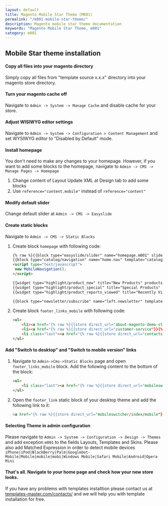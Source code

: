 ```yaml
---
layout: default
title: Magento Mobile Star Theme (M001)
permalink: "/m001-mobile-star-theme/"
description: Magento mobile star theme documentation
keywords: "Magento Mobile Star Theme, m001"
category: m001
---
```


## Mobile Star theme installation

#### Copy all files into your magento directory

 Simply copy all files from "template source x.x.x" directory into your magento store directory.

#### Turn your magento cache off

 Navigate to ```Admin -> System -> Manage Cache``` and disable cache for your store.

#### Adjust WISIWYG editor settings

 Navigate to ```Admin -> System -> Configuration > Content Management``` and set WYSIWYG editor to "Disabled by Default" mode.

#### Install homepage

 You don't need to make any changes to your homepage.
 However, if you want to add some blocks to the homepage, navigate to ```Admin -> CMS -> Manage Pages -> Homepage```

 1. Change content of Layout Update XML at Design tab to add some blocks
 2. Use ```reference="content.mobile"``` instead of ```reference="content"```

#### Modify default slider

 Change default slider at ```Admin -> CMS -> Easyslide```

#### Create static blocks

 Navigate to ```Admin -> CMS -> Static Blocks```

 1. Create block ```homepage``` with following code:

    ```html
    {% raw %}{{block type="easyslide/slider" name="homepage.m001" slider_id="default_m001"}}
    {{block type="catalog/navigation" name="home.nav" template="catalog/navigation/top.phtml"}}
    <script type="text/javascript">
     new MobileNavigation();
    </script>

    {{widget type="highlight/product_new" title="New Products" products_count="4" template="highlight/product/sidebar/list.phtml" class_name="highlight-new"}}
    {{widget type="highlight/product_special" title="Special Products" products_count="4" template="highlight/product/sidebar/list.phtml" class_name="highlight-special"}}
    {{widget type="highlight/product_reports_viewed" title="Recently Viewed" products_count="15" template="highlight/product/sidebar/list.phtml" class_name="highlight-recently"}}

    {{block type="newsletter/subscribe" name="left.newsletter" template="newsletter/subscribe.phtml"}}{% endraw %}
    ```

 2. Create block ```footer_links_mobile``` with following code:

    ```html
    <ul>
        <li><a href="{% raw %}{{store direct_url="about-magento-demo-store"}}{% endraw %}">About Us</a></li>
        <li><a href="{% raw %}{{store direct_url="customer-service"}}{% endraw %}">Customer Service</a></li>
        <li class="last"><a href="{% raw %}{{store direct_url="contacts"}}{% endraw %}">Contact Us</a></li>
    </ul>
    ```

#### Add "Switch to desktop" and "Switch to mobile version" links

 1. Navigate to ```Admin->Cms->Static Blocks``` page and open ```footer_links_mobile``` block. Add the following content to the bottom of the block:

    ```html
    <ul>
        <li class="last"><a href="{% raw %}{{store direct_url="mobileswitcher/index/desktop"}}{% endraw %}" rel="nofollow">Desktop Version</a></li>
    </ul>
    ```

 2. Open the ```footer_link``` static block of your desktop theme and add the following link to it:

    ```html
    <a href="{% raw %}{{store direct_url="mobileswitcher/index/mobile"}}{% endraw %}" rel="nofollow">Mobile Version</a>
    ```

#### Selecting Theme in admin configuration
 Please navigate to ```Admin -> System -> Configuration -> Design -> Themes``` and add exception `m001` to the fields Layouts, Templates and Skins. Please also add Matched Expression in order to detect mobile devices
 ```iPhone|iPod|BlackBerry|Palm|Googlebot-Mobile|Mobile|mobile|mobi|Windows Mobile|Safari Mobile|Android|Opera Mini```

#### That's all. Navigate to your home page and check how your new store looks.
 If you have any problems with templates installtion please contact us at [templates-master.com/contacts/](http://templates-master.com/contacts/) and we will help you with template installation for free.